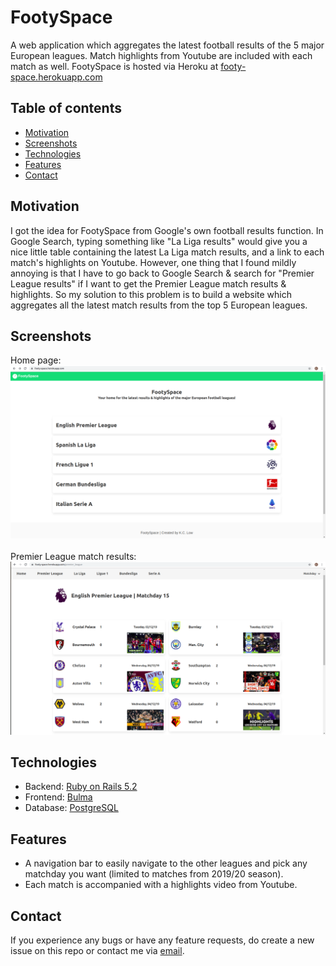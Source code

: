 # FootySpace
A web application which aggregates the latest football results of the 5 major European leagues. Match highlights from Youtube are included with each match as well. FootySpace is hosted via Heroku at [footy-space.herokuapp.com](https://footy-space.herokuapp.com/)

## Table of contents
* [Motivation](#motivation)
* [Screenshots](#screenshots)
* [Technologies](#technologies)
* [Features](#features)
* [Contact](#contact)

## Motivation
I got the idea for FootySpace from Google's own football results function. In Google Search, typing something like "La Liga results" would give you a nice little table containing the latest La Liga match results, and a link to each match's highlights on Youtube. However, one thing that I found mildly annoying is that I have to go back to Google Search & search for "Premier League results" if I want to get the Premier League match results & highlights. So my solution to this problem is to build a website which aggregates all the latest match results from the top 5 European leagues. 

## Screenshots
Home page:
<br />
![Home Page Screenshot](/app/assets/images/home_page_ss.png)
<br />
<br />
Premier League match results:
<br />
![Premier League Page Screenshot](/app/assets/images/prem_page_ss.png)

## Technologies
* Backend: [Ruby on Rails 5.2](https://guides.rubyonrails.org/v5.2/)
* Frontend: [Bulma](https://bulma.io/)
* Database: [PostgreSQL](https://www.postgresql.org/)

## Features
* A navigation bar to easily navigate to the other leagues and pick any matchday you want (limited to matches from 2019/20 season).
* Each match is accompanied with a highlights video from Youtube.

## Contact
If you experience any bugs or have any feature requests, do create a new issue on this repo or contact me via [email](mailto:kianchonglow314@gmail.com).
